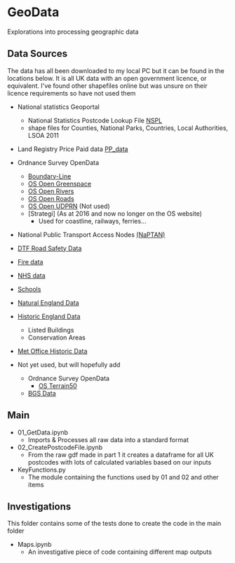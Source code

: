 # GeoData

Explorations into processing geographic data

## Data Sources

The data has all been downloaded to my local PC but it can be found in the locations below. It is all UK data with an open government licence, or equivalent. I've found other shapefiles online but was unsure on their licence requirements so have not used them

+ National statistics Geoportal
    + National Statistics Postcode Lookup File [NSPL](https://geoportal.statistics.gov.uk/)
    + shape files for Counties, National Parks, Countries, Local Authorities, LSOA 2011
+ Land Registry Price Paid data [PP_data](https://www.gov.uk/government/statistical-data-sets/price-paid-data-downloads)
+ Ordnance Survey OpenData
    + [Boundary-Line](https://osdatahub.os.uk/downloads/open/BoundaryLine)
    + [OS Open Greenspace](https://osdatahub.os.uk/downloads/open/OpenGreenspace)
    + [OS Open Rivers](https://osdatahub.os.uk/downloads/open/OpenRivers)
    + [OS Open Roads](https://osdatahub.os.uk/downloads/open/OpenRoads)
    + [OS Open UDPRN](https://osdatahub.os.uk/downloads/open/OpenUPRN) (Not used)
    + [Strategi] (As at 2016 and now no longer on the OS website)
        + Used for coastline, railways, ferries...
+ National Public Transport Access Nodes [(NaPTAN)](https://data.gov.uk/dataset/ff93ffc1-6656-47d8-9155-85ea0b8f2251/national-public-transport-access-nodes-naptan)
+ [DTF Road Safety Data](https://data.gov.uk/dataset/cb7ae6f0-4be6-4935-9277-47e5ce24a11f/road-safety-data)
+ [Fire data](https://www.gov.uk/government/statistics/fire-statistics-incident-level-datasets)
+ [NHS data](https://www.nhs.uk/about-us/nhs-website-datasets/) 
+ [Schools](https://get-information-schools.service.gov.uk/)
+ [Natural England Data](https://naturalengland-defra.opendata.arcgis.com/)
+ [Historic England Data](https://historicengland.org.uk/listing/the-list/data-downloads/)
    + Listed Buildings
    + Conservation Areas
+ [Met Office Historic Data](https://www.metoffice.gov.uk/research/climate/maps-and-data/data/haduk-grid/datasets)

+ Not yet used, but will hopefully add
	+ Ordnance Survey OpenData
		+ [OS Terrain50](https://osdatahub.os.uk/downloads/open/Terrain50)
    + [BGS Data](https://www.bgs.ac.uk/geological-data/opengeoscience/map-data-downloads/)

	
	

## Main
+ 01_GetData.ipynb
    + Imports & Processes all raw data into a standard format
+ 02_CreatePostcodeFile.ipynb
    + From the raw gdf made in part 1 it creates a dataframe for all UK postcodes with lots of calculated variables based on our inputs
+ KeyFunctions.py
    + The module containing the functions used by 01 and 02 and other items


## Investigations
This folder contains some of the tests done to create the code in the main folder
+ Maps.ipynb
    + An investigative piece of code containing different map outputs